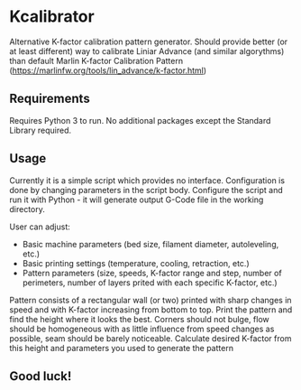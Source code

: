 # Kcalibrator
Alternative K-factor calibration pattern generator.
Should provide better (or at least different) way to calibrate Liniar Advance (and similar algorythms) than default Marlin K-factor Calibration Pattern (https://marlinfw.org/tools/lin_advance/k-factor.html)

## Requirements
Requires Python 3 to run.
No additional packages except the Standard Library required.

## Usage
Currently it is a simple script which provides no interface. Configuration is done by changing parameters in the script body.
Configure the script and run it with Python - it will generate output G-Code file in the working directory.

User can adjust:
- Basic machine parameters (bed size, filament diameter, autoleveling, etc.)
- Basic printing settings (temperature, cooling, retraction, etc.)
- Pattern parameters (size, speeds, K-factor range and step, number of perimeters, number of layers prited with each specific K-factor, etc.)

Pattern consists of a rectangular wall (or two) printed with sharp changes in speed and with K-factor increasing from bottom to top.
Print the pattern and find the height where it looks the best. Corners should not bulge, flow should be homogeneous with as little influence from speed changes as possible, seam should be barely noticeable. Calculate desired K-factor from this height and parameters you used to generate the pattern

## Good luck!
